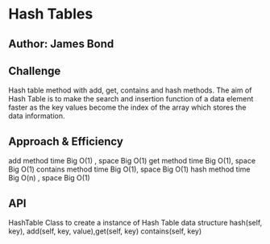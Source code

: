 # Hash Tables

## Author: James Bond

## Challenge
Hash table method with add, get, contains and hash methods.
The aim of Hash Table is to make the search and insertion function of a data element faster as the key values become the index of the array which stores the data information.

## Approach & Efficiency

add method time Big O(1) , space Big O(1)
get method time Big O(1), space Big O(1)
contains method time Big O(1), space Big O(1)
hash method time Big O(n) , space Big O(1)


## API
HashTable Class to create a instance of Hash Table data structure
hash(self, key), add(self, key, value),get(self, key) contains(self, key)